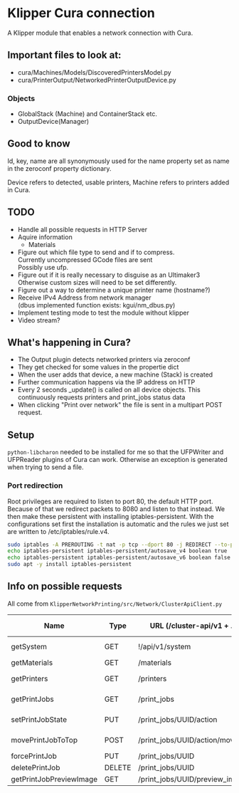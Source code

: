 # Klipper Cura connection

A Klipper module that enables a network connection with Cura.

## Important files to look at:

* cura/Machines/Models/DiscoveredPrintersModel.py
* cura/PrinterOutput/NetworkedPrinterOutputDevice.py

### Objects

* GlobalStack (Machine) and ContainerStack etc.
* OutputDevice(Manager)

## Good to know

Id, key, name are all synonymously used for the name property
set as name in the zeroconf property dictionary.

Device refers to detected, usable printers, Machine refers
to printers added in Cura.

## TODO

* Handle all possible requests in HTTP Server
* Aquire information
    * Materials
* Figure out which file type to send and if to compress.  
    Currently uncompressed GCode files are sent  
    Possibly use ufp.
* Figure out if it is really necessary to disguise as an Ultimaker3  
    Otherwise custom sizes will need to be set differently.
* Figure out a way to determine a unique printer name (hostname?)
* Receive IPv4 Address from network manager  
    (dbus implemented function exists: kgui/nm\_dbus.py)
* Implement testing mode to test the module without klipper
* Video stream?

## What's happening in Cura?

* The Output plugin detects networked printers via zeroconf
* They get checked for some values in the propertie dict
* When the user adds that device, a new machine (Stack) is created
* Further communication happens via the IP address on HTTP
* Every 2 seconds \_update() is called on all device objects.
    This continuously requests printers and print_jobs status data
* When clicking "Print over network" the file is sent in a multipart POST request.

## Setup

`python-libcharon` needed to be installed for me so that the
UFPWriter and UFPReader plugins of Cura can work. Otherwise
an exception is generated when trying to send a file.

### Port redirection

Root privileges are required to listen to port 80, the default HTTP port.
Because of that we redirect packets to 8080 and listen to that instead.
We then make these persistent with installing iptables-persistent.
With the configurations set first the installation is automatic and the
rules we just set are written to /etc/iptables/rule.v4.

```bash
sudo iptables -A PREROUTING -t nat -p tcp --dport 80 -j REDIRECT --to-ports 8080
echo iptables-persistent iptables-persistent/autosave_v4 boolean true | sudo debconf-set-selections
echo iptables-persistent iptables-persistent/autosave_v6 boolean false | sudo debconf-set-selections
sudo apt -y install iptables-persistent
```

## Info on possible requests

All come from `KlipperNetworkPrinting/src/Network/ClusterApiClient.py`

|Name                   |Type   |URL (/cluster-api/v1 + .)      |Data (sent or requested)       |Notes
|-----------------------|-------|-------------------------------|-------------------------------|-----------------------
|getSystem              |GET    |!/api/v1/system                |PrinterSystemStatus            |For manual connection
|getMaterials           |GET    |/materials                     |[ClusterMaterial]              |
|getPrinters            |GET    |/printers                      |[ClusterPrinterStatus]         |Periodically requested
|getPrintJobs           |GET    |/print\_jobs                   |[ClusterPrintJobStatus]        |Periodically requested
|setPrintJobState       |PUT    |/print\_jobs/UUID/action       |("pause", "print", "abort")    |
|movePrintJobToTop      |POST   |/print\_jobs/UUID/action/move  |json{"to\_position": 0, "list": "queued"}|
|forcePrintJob          |PUT    |/print\_jobs/UUID              |json{"force": True}            |
|deletePrintJob         |DELETE |/print\_jobs/UUID              |                               |
|getPrintJobPreviewImage|GET    |/print\_jobs/UUID/preview\_image|?                             |
